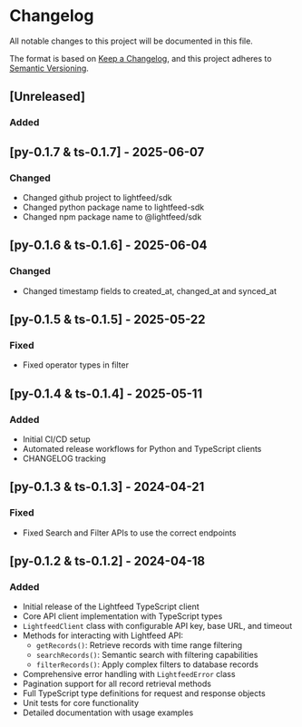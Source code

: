 # Changelog

All notable changes to this project will be documented in this file.

The format is based on [Keep a Changelog](https://keepachangelog.com/en/1.0.0/),
and this project adheres to [Semantic Versioning](https://semver.org/spec/v2.0.0.html).

## [Unreleased]
### Added

## [py-0.1.7 & ts-0.1.7] - 2025-06-07
### Changed
- Changed github project to lightfeed/sdk
- Changed python package name to lightfeed-sdk
- Changed npm package name to @lightfeed/sdk

## [py-0.1.6 & ts-0.1.6] - 2025-06-04
### Changed
- Changed timestamp fields to created_at, changed_at and synced_at

## [py-0.1.5 & ts-0.1.5] - 2025-05-22
### Fixed
- Fixed operator types in filter

## [py-0.1.4 & ts-0.1.4] - 2025-05-11
### Added
- Initial CI/CD setup
- Automated release workflows for Python and TypeScript clients
- CHANGELOG tracking

## [py-0.1.3 & ts-0.1.3] - 2024-04-21
### Fixed
- Fixed Search and Filter APIs to use the correct endpoints 

## [py-0.1.2 & ts-0.1.2] - 2024-04-18
### Added
- Initial release of the Lightfeed TypeScript client
- Core API client implementation with TypeScript types
- `LightfeedClient` class with configurable API key, base URL, and timeout
- Methods for interacting with Lightfeed API:
  - `getRecords()`: Retrieve records with time range filtering
  - `searchRecords()`: Semantic search with filtering capabilities
  - `filterRecords()`: Apply complex filters to database records
- Comprehensive error handling with `LightfeedError` class
- Pagination support for all record retrieval methods
- Full TypeScript type definitions for request and response objects
- Unit tests for core functionality
- Detailed documentation with usage examples
